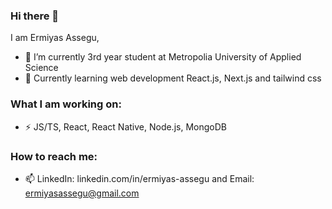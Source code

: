 ### Hi there 👋
I am Ermiyas Assegu,



- 🔭 I’m currently 3rd year student at Metropolia University of Applied Science
- 🌱 Currently learning web development React.js, Next.js and tailwind css
### What I am working on:
- ⚡ JS/TS, React, React Native, Node.js, MongoDB
### How to reach me: 
- 📫 LinkedIn: linkedin.com/in/ermiyas-assegu and Email: ermiyasassegu@gmail.com

